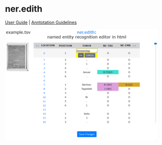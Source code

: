 # ner.edith
[User Guide](docs/User_Guide.md) | [Anntotation Guidelines](docs/Annotation_Guidelines.md)

![Screenshot](assets/screenshot.png)
